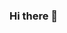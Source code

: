 ### Hi there 👋

<!--
**Zaphyrzan/Zaphyrzan** is a ✨ _special_ ✨ repository because its `README.md` (this file) appears on your GitHub profile.

<h1 align="center">Hi 👋, I'm Wan</h1>
<h3 align="center">Software Engineering Student at UTM-MJIIT (Universiti Teknologi Malaysia - Malaysia Japan Insitute of Technology) & Diploma Information Technology Graduate from Politeknik Tuanku Syed Sirajuddin</h3>

<p align="left">
</p>

<h3 align="left">Languages and Tools:</h3>
<p align="left"> <a href="https://www.blender.org/" target="_blank" rel="noreferrer"> <img src="https://download.blender.org/branding/community/blender_community_badge_white.svg" alt="blender" width="40" height="40"/> </a> <a href="https://www.w3schools.com/cpp/" target="_blank" rel="noreferrer"> <img src="https://raw.githubusercontent.com/devicons/devicon/master/icons/cplusplus/cplusplus-original.svg" alt="cplusplus" width="40" height="40"/> </a> <a href="https://www.adobe.com/in/products/illustrator.html" target="_blank" rel="noreferrer"> <img src="https://www.vectorlogo.zone/logos/adobe_illustrator/adobe_illustrator-icon.svg" alt="illustrator" width="40" height="40"/> </a> <a href="https://www.photoshop.com/en" target="_blank" rel="noreferrer"> <img src="https://raw.githubusercontent.com/devicons/devicon/master/icons/photoshop/photoshop-line.svg" alt="photoshop" width="40" height="40"/> </a> </p>

<h3 align="center">Summary</h3>

<p align="left">
</p>

<p> I am from Kuala Lumpur, Malaysia and currently a software engineering student at MJIIT while also enhancing my skills in graphic design and video editing as that is my hobby. </p>

<p align="left">
</p>

<h3 align="center">Education</h3>

<p align="left">
</p>

<p> Currently Persuing a Bachelor of Computer Science (Software Engineering) </p> <p align="left"> </p> <p> Secondary School: SMK SS17, Subang Jaya </p> <p align="left"> </p> <p> Primary School: SKPJ SS19, Subang Jaya </p>

<h3 align="center">Positions</h3>

<p align="left">
</p>

<p>Batch Representative (2023 - Current) </p> <p align="left"></p> <p>Vice President 1, Sakura Seisaku Club (2023 - Current) </p>

<p align="left">
</p>

<h3 align="center">TIS Assignments</h3>

- Industry Talk [Assignment 1 (Poster)](https://drive.google.com/file/d/1iqjSzW-q8jedGMrWkwXFFmGu5O5Y75I5/view?usp=sharing)

- Virtual Talk on UTMDigital [Assignment 2 (Video)](https://drive.google.com/file/d/10mLUa61IYhGQR9qHu7RUWMheWo9wGcHi/view?usp=sharing)
  
- Industry Talk 2 [Assignment 3 (Report)](https://drive.google.com/file/d/1BPG_SIO5OsKg2D9B1l2Hy1v2F2rEQxS1/view?usp=sharing)
  
- Industrial Visit [Assignment 4 (Nesletter)](https://drive.google.com/file/d/1GAiTVNX7ule02u_iC3g1rpiq06ftZive/view?usp=sharing)



<p align="left"></p>


